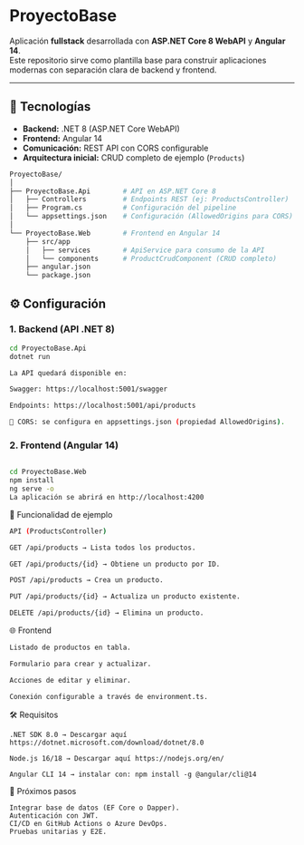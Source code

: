 # ProyectoBase

Aplicación **fullstack** desarrollada con **ASP.NET Core 8 WebAPI** y **Angular 14**.  
Este repositorio sirve como plantilla base para construir aplicaciones modernas con separación clara de backend y frontend.

---

## 🚀 Tecnologías

- **Backend:** .NET 8 (ASP.NET Core WebAPI)
- **Frontend:** Angular 14
- **Comunicación:** REST API con CORS configurable
- **Arquitectura inicial:** CRUD completo de ejemplo (`Products`)

```bash
ProyectoBase/
│
├── ProyectoBase.Api        # API en ASP.NET Core 8
│   ├── Controllers         # Endpoints REST (ej: ProductsController)
│   ├── Program.cs          # Configuración del pipeline
│   └── appsettings.json    # Configuración (AllowedOrigins para CORS)
│
└── ProyectoBase.Web        # Frontend en Angular 14
    ├── src/app
    │   ├── services        # ApiService para consumo de la API
    │   └── components      # ProductCrudComponent (CRUD completo)
    ├── angular.json
    └── package.json

```
## ⚙️ Configuración

### 1. Backend (API .NET 8)

```bash
cd ProyectoBase.Api
dotnet run

La API quedará disponible en:

Swagger: https://localhost:5001/swagger

Endpoints: https://localhost:5001/api/products

📌 CORS: se configura en appsettings.json (propiedad AllowedOrigins).

```
### 2. Frontend (Angular 14)
```bash

cd ProyectoBase.Web
npm install
ng serve -o
La aplicación se abrirá en http://localhost:4200
```

🧩 Funcionalidad de ejemplo
```bash
API (ProductsController)

GET /api/products → Lista todos los productos.

GET /api/products/{id} → Obtiene un producto por ID.

POST /api/products → Crea un producto.

PUT /api/products/{id} → Actualiza un producto existente.

DELETE /api/products/{id} → Elimina un producto.
```
🌐 Frontend
```bash
Listado de productos en tabla.

Formulario para crear y actualizar.

Acciones de editar y eliminar.

Conexión configurable a través de environment.ts.
```

🛠️ Requisitos
```
.NET SDK 8.0 → Descargar aquí https://dotnet.microsoft.com/download/dotnet/8.0

Node.js 16/18 → Descargar aquí https://nodejs.org/en/

Angular CLI 14 → instalar con: npm install -g @angular/cli@14
```
📌 Próximos pasos
```
Integrar base de datos (EF Core o Dapper).
Autenticación con JWT.
CI/CD en GitHub Actions o Azure DevOps.
Pruebas unitarias y E2E.
```
